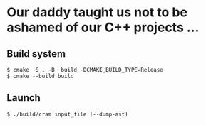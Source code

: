 # Our daddy taught us not to be ashamed of our C++ projects ...

## Build system

```
$ cmake -S . -B  build -DCMAKE_BUILD_TYPE=Release
$ cmake --build build
```

## Launch
```
$ ./build/cram input_file [--dump-ast]
```

